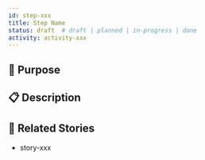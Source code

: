 ```yaml
---
id: step-xxx
title: Step Name
status: draft  # draft | planned | in-progress | done
activity: activity-xxx
---
```


## 🎯 Purpose

<!-- Specific step within an activity (e.g., "Add Expense") -->

## 📋 Description

<!-- What the user does in this step and why -->

## 🔗 Related Stories

- story-xxx